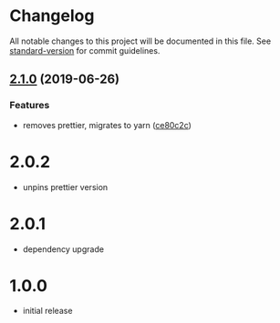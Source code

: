 # Changelog

All notable changes to this project will be documented in this file. See [standard-version](https://github.com/conventional-changelog/standard-version) for commit guidelines.

## [2.1.0](https://github.com/alexkcollier/eslint-config/compare/v2.0.2...v2.1.0) (2019-06-26)


### Features

* removes prettier, migrates to yarn ([ce80c2c](https://github.com/alexkcollier/eslint-config/commit/ce80c2c))



# 2.0.2

- unpins prettier version

# 2.0.1

- dependency upgrade

# 1.0.0

- initial release
